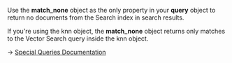 Use the **match_none** object as the only property in your **query** object to return no documents from the Search index in search results.

If you're using the knn object, the **match_none** object returns only matches to the Vector Search query inside the knn object.

→ [Special Queries Documentation](https://docs.couchbase.com/server/current/search/search-request-params.html#special-queries)